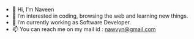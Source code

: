 - 👋 Hi, I’m Naveen
- 👀 I’m interested in coding, browsing the web and learning new things.
- 🌱 I’m currently working as Software Developer.
- 📫 You can reach me on my mail id : nawvyn@gmail.com 

<!---
navakz/navakz is a ✨ special ✨ repository because its `README.md` (this file) appears on your GitHub profile.
You can click the Preview link to take a look at your changes.
--->

